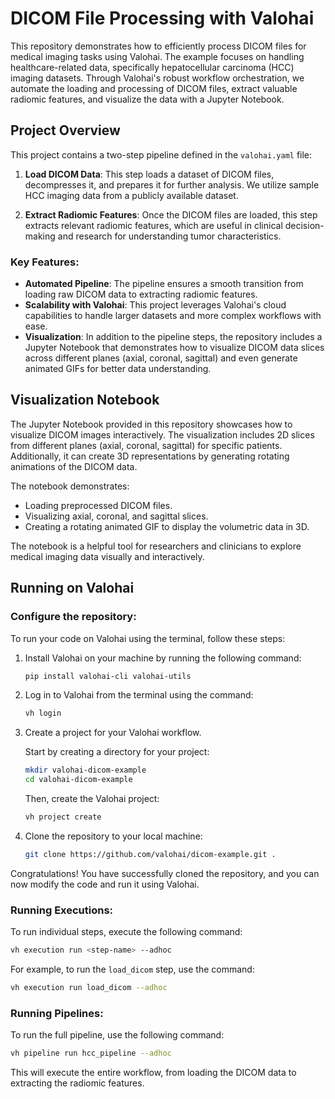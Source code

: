 
# DICOM File Processing with Valohai

This repository demonstrates how to efficiently process DICOM files for medical imaging tasks using Valohai. The example focuses on handling healthcare-related data, specifically hepatocellular carcinoma (HCC) imaging datasets. Through Valohai's robust workflow orchestration, we automate the loading and processing of DICOM files, extract valuable radiomic features, and visualize the data with a Jupyter Notebook.

## Project Overview

This project contains a two-step pipeline defined in the `valohai.yaml` file:

1. **Load DICOM Data**: This step loads a dataset of DICOM files, decompresses it, and prepares it for further analysis. We utilize sample HCC imaging data from a publicly available dataset.

2. **Extract Radiomic Features**: Once the DICOM files are loaded, this step extracts relevant radiomic features, which are useful in clinical decision-making and research for understanding tumor characteristics.

### Key Features:
- **Automated Pipeline**: The pipeline ensures a smooth transition from loading raw DICOM data to extracting radiomic features.
- **Scalability with Valohai**: This project leverages Valohai's cloud capabilities to handle larger datasets and more complex workflows with ease.
- **Visualization**: In addition to the pipeline steps, the repository includes a Jupyter Notebook that demonstrates how to visualize DICOM data slices across different planes (axial, coronal, sagittal) and even generate animated GIFs for better data understanding.

## Visualization Notebook

The Jupyter Notebook provided in this repository showcases how to visualize DICOM images interactively. The visualization includes 2D slices from different planes (axial, coronal, sagittal) for specific patients. Additionally, it can create 3D representations by generating rotating animations of the DICOM data.

The notebook demonstrates:
- Loading preprocessed DICOM files.
- Visualizing axial, coronal, and sagittal slices.
- Creating a rotating animated GIF to display the volumetric data in 3D.

The notebook is a helpful tool for researchers and clinicians to explore medical imaging data visually and interactively.

## Running on Valohai

### Configure the repository:

To run your code on Valohai using the terminal, follow these steps:

1. Install Valohai on your machine by running the following command:

    ```bash
    pip install valohai-cli valohai-utils
    ```

2. Log in to Valohai from the terminal using the command:

    ```bash
    vh login
    ```

3. Create a project for your Valohai workflow.

    Start by creating a directory for your project:

    ```bash
    mkdir valohai-dicom-example
    cd valohai-dicom-example
    ```

    Then, create the Valohai project:

    ```bash
    vh project create
    ```

4. Clone the repository to your local machine:

    ```bash
    git clone https://github.com/valohai/dicom-example.git .
    ```

Congratulations! You have successfully cloned the repository, and you can now modify the code and run it using Valohai.

### Running Executions:

To run individual steps, execute the following command:

```bash
vh execution run <step-name> --adhoc
```

For example, to run the `load_dicom` step, use the command:

```bash
vh execution run load_dicom --adhoc
```

### Running Pipelines:

To run the full pipeline, use the following command:

```bash
vh pipeline run hcc_pipeline --adhoc
```

This will execute the entire workflow, from loading the DICOM data to extracting the radiomic features.
